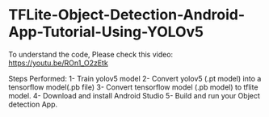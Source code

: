# TFLite-Object-Detection-Android-App-Tutorial-Using-YOLOv5

To understand the code, Please check this video: https://youtu.be/ROn1_O2zEtk

Steps Performed:
1- Train yolov5 model
2- Convert yolov5 (.pt model) into a tensorflow model(.pb file)
3- Convert tensorflow model (.pb model) to tflite model.
4- Download and install Android Studio
5- Build and run your Object detection App.


